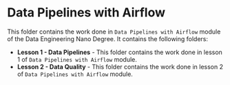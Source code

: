 # Data Pipelines with Airflow

This folder contains the work done in `Data Pipelines with Airflow` module of the Data Engineering Nano Degree. It contains the following folders:
* **Lesson 1 - Data Pipelines** - This folder contains the work done in lesson 1 of `Data Pipelines with Airflow` module.
* **Lesson 2 - Data Quality** - This folder contains the work done in lesson 2 of `Data Pipelines with Airflow` module.